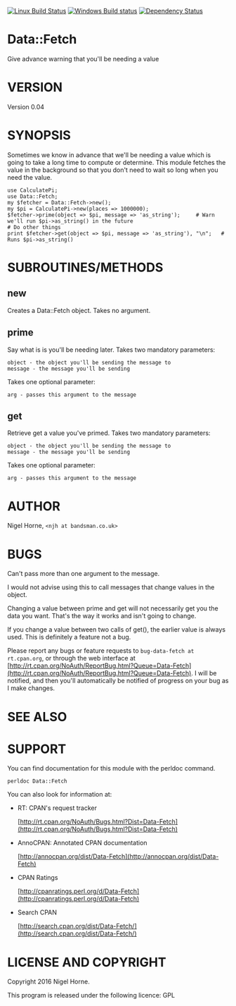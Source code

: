[![Linux Build Status](https://travis-ci.org/nigelhorne/Data-Fetch.svg?branch=master)](https://travis-ci.org/nigelhorne/Data-Fetch)
[![Windows Build status](https://ci.appveyor.com/api/projects/status/uexrsduxn2yk58on/branch/master?svg=true)](https://ci.appveyor.com/project/nigelhorne/data-fetch/branch/master)
[![Dependency Status](https://dependencyci.com/github/nigelhorne/Data-Fetch/badge)](https://dependencyci.com/github/nigelhorne/Data-Fetch)

# Data::Fetch

Give advance warning that you'll be needing a value

# VERSION

Version 0.04

# SYNOPSIS

Sometimes we know in advance that we'll be needing a value which is going to take a long time to compute or determine.
This module fetches the value in the background so that you don't need to wait so long when you need the value.

    use CalculatePi;
    use Data::Fetch;
    my $fetcher = Data::Fetch->new();
    my $pi = CalculatePi->new(places => 1000000);
    $fetcher->prime(object => $pi, message => 'as_string');     # Warn we'll run $pi->as_string() in the future
    # Do other things
    print $fetcher->get(object => $pi, message => 'as_string'), "\n";   # Runs $pi->as_string()

# SUBROUTINES/METHODS

## new

Creates a Data::Fetch object.  Takes no argument.

## prime

Say what is is you'll be needing later.
Takes two mandatory parameters:

    object - the object you'll be sending the message to
    message - the message you'll be sending

Takes one optional parameter:

    arg - passes this argument to the message

## get

Retrieve get a value you've primed.  Takes two mandatory parameters:

    object - the object you'll be sending the message to
    message - the message you'll be sending

Takes one optional parameter:

    arg - passes this argument to the message

# AUTHOR

Nigel Horne, `<njh at bandsman.co.uk>`

# BUGS

Can't pass more than one argument to the message.

I would not advise using this to call messages that change values in the object.

Changing a value between prime and get will not necessarily get you the data you want. That's the way it works
and isn't going to change.

If you change a value between two calls of get(), the earlier value is always used.  This is definitely a feature
not a bug.

Please report any bugs or feature requests to `bug-data-fetch at rt.cpan.org`,
or through the web interface at
[http://rt.cpan.org/NoAuth/ReportBug.html?Queue=Data-Fetch](http://rt.cpan.org/NoAuth/ReportBug.html?Queue=Data-Fetch).
I will be notified, and then you'll
automatically be notified of progress on your bug as I make changes.

# SEE ALSO

# SUPPORT

You can find documentation for this module with the perldoc command.

    perldoc Data::Fetch

You can also look for information at:

- RT: CPAN's request tracker

    [http://rt.cpan.org/NoAuth/Bugs.html?Dist=Data-Fetch](http://rt.cpan.org/NoAuth/Bugs.html?Dist=Data-Fetch)

- AnnoCPAN: Annotated CPAN documentation

    [http://annocpan.org/dist/Data-Fetch](http://annocpan.org/dist/Data-Fetch)

- CPAN Ratings

    [http://cpanratings.perl.org/d/Data-Fetch](http://cpanratings.perl.org/d/Data-Fetch)

- Search CPAN

    [http://search.cpan.org/dist/Data-Fetch/](http://search.cpan.org/dist/Data-Fetch/)

# LICENSE AND COPYRIGHT

Copyright 2016 Nigel Horne.

This program is released under the following licence: GPL
